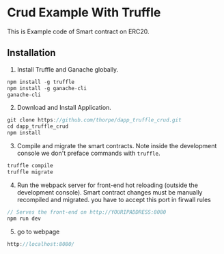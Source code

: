 # Crud Example With Truffle
This is Example code of Smart contract on ERC20.


## Installation

1. Install Truffle and Ganache globally.
 ```javascript
npm install -g truffle
npm install -g ganache-cli
ganache-cli
 ```

2. Download and Install Application.
 ```javascript
git clone https://github.com/thorpe/dapp_truffle_crud.git
cd dapp_truffle_crud
npm install
 ```

3. Compile and migrate the smart contracts. Note inside the development console we don't preface commands with `truffle`.
```javascript
truffle compile
truffle migrate
```
4. Run the webpack server for front-end hot reloading (outside the development console). Smart contract changes must be manually recompiled and migrated. you have to accept this port in firwall rules
 ```javascript
// Serves the front-end on http://YOURIPADDRESS:8080
npm run dev
 ```


5. go to webpage
```javascript
http://localhost:8080/
```
